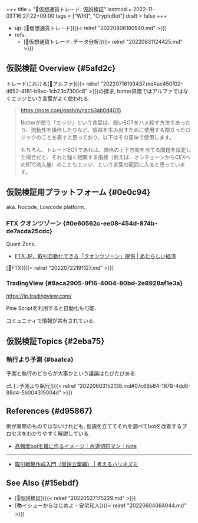 +++
title = "📝仮想通貨トレード: 仮説検証"
lastmod = 2022-11-03T16:27:22+09:00
tags = ["WIKI", "CryptoBot"]
draft = false
+++

-   up: [📝仮想通貨トレード]({{< relref "20220806180540.md" >}})
-   refs.
    -   [📝仮想通貨トレード: データ分析]({{< relref "20220831124425.md" >}})


## 仮説検証 Overview {#5afd2c}

トレードにおける[📝アルファ]({{< relref "20220716193437.md#ac450f02-d652-4181-b9ec-1cb23b7300c8" >}})の探求, botter界隈ではアルファではなくエッジという言葉がよく使われる.

> <https://note.com/qash/n/nacb3ab0d4015>
>
> Botterが使う「エッジ」という言葉は、弱いBOTをハメ殺す方法であったり、流動性を操作したりなど、収益を生み出すために使用する際立ったロジックのことを表すと思っており、以下はその意味で使用します。
>
> もちろん、トレードBOTであれば、価格の上下方向を当てる問題を設定した場合だと、それと強く相関する指標（例えば、オンチェーンからCEXへのBTC流入量）のこともエッジ、という言葉の範囲に入ると思っています。


## 仮説検証用プラットフォーム {#0e0c94}

aka. Nocode, Lowcode platform.


### FTX クオンツゾーン {#0e60562c-ee08-454d-874b-de7acda25cdc}

Quant Zone.

-   [FTX JP、取引自動化できる「クオンツゾーン」提供 | あたらしい経済](https://www.neweconomy.jp/posts/240980)

[🔖FTX]({{< relref "20220722191127.md" >}})


### TradingView {#8aca2905-9f16-4004-80bd-2e8928af1e3a}

<https://jp.tradingview.com/>

Pine Scriptを利用すると自動化も可能.

コミュニティで情報が共有されている.


## 仮説検証Topics {#2eba75}


### 執行より予測 {#baa1ca}

予測と執行のどちらが大事かという議論はたびたびある.

cf. [💡予測より執行]({{< relref "20220603152138.md#07c68b84-1878-4dd6-88d4-5b004315004d" >}})


## References {#d95867}

例が実際のものではないけれども, 仮説を立ててそれを調べてbotを改善するプロセスをわかりやすく解説している.

-   [高頻度botを雑に作るイメージ｜片道切符マン｜note](https://note.com/_and_go/n/nfa4f5672d65b)

---

-   [取引戦略作成入門（仮説立案編） | 考えるハリネズミ](https://www.column.erizo.co.jp/data_analysis/kaseturitsuanhen/)


## See Also {#15ebdf}

-   [📝仮説検証]({{< relref "20220527175229.md" >}})
-   [📚イシューからはじめよ - 安宅和人]({{< relref "20220604064044.md" >}})
